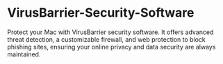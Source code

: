 # VirusBarrier-Security-Software
Protect your Mac with VirusBarrier security software. It offers advanced threat detection, a customizable firewall, and web protection to block phishing sites, ensuring your online privacy and data security are always maintained.
